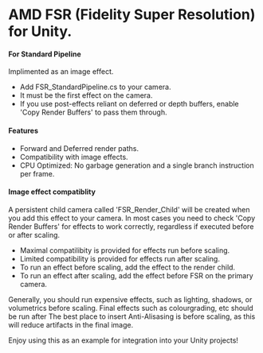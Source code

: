 # AMD FSR (Fidelity Super Resolution) for Unity.

#### For Standard Pipeline
Implimented as an image effect.
* Add FSR_StandardPipeline.cs to your camera.
* It must be the first effect on the camera.
* If you use post-effects reliant on deferred or depth buffers, enable 'Copy Render Buffers' to pass them through.

#### Features
* Forward and Deferred render paths.
* Compatibility with image effects.
* CPU Optimized: No garbage generation and a single branch instruction per frame.

#### Image effect compatiblity
A persistent child camera called 'FSR_Render_Child' will be created when you add this effect to your camera.
In most cases you need to check 'Copy Render Buffers' for effects to work correctly, regardless if executed before or after scaling.
* Maximal compatilibity is provided for effects run before scaling.
* Limited compatibility is provided for effects run after scaling.
* To run an effect before scaling, add the effect to the render child. 
* To run an effect after scaling, add the effect before FSR on the primary camera.

Generally, you should run expensive effects, such as lighting, shadows, or volumetrics before scaling. Final effects such as colourgrading, etc should be run after
The best place to insert Anti-Alisasing is before scaling, as this will reduce artifacts in the final image.

Enjoy using this as an example for integration into your Unity projects!
